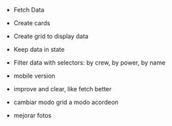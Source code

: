 - Fetch Data
- Create cards
- Create grid to display data
- Keep data in state
- Filter data with selectors: by crew, by power, by name

- mobile version
- improve and clear, like fetch better

- cambiar modo grid a modo acordeon
- mejorar fotos